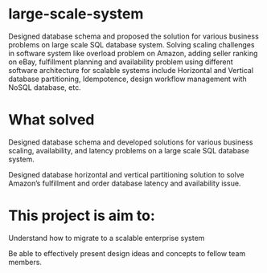 # large-scale-system
Designed database schema and proposed the solution for various business problems on large scale SQL database system. Solving scaling challenges in software system like overload problem on Amazon, adding seller ranking on eBay, fulfillment planning and availability problem using different software architecture for scalable systems include Horizontal and Vertical database partitioning, Idempotence, design workflow management with NoSQL database, etc. 

# What solved
Designed database schema and developed solutions for various business scaling, availability, and latency problems on a large scale SQL database system.  

Designed database horizontal and vertical partitioning solution to solve Amazon’s fulfillment and order database latency and availability issue.


# This project is aim to:

Understand how to migrate to a scalable enterprise system

Be able to effectively present design ideas and concepts to fellow team members.
